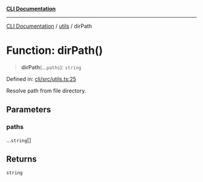 [**CLI Documentation**](../../README.md)

***

[CLI Documentation](../../README.md) / [utils](../README.md) / dirPath

# Function: dirPath()

> **dirPath**(...`paths`): `string`

Defined in: [cli/src/utils.ts:25](https://github.com/stonemjs/cli/blob/df49bf1f270a78a61946870e36ae0b10d02482b3/src/utils.ts#L25)

Resolve path from file directory.

## Parameters

### paths

...`string`[]

## Returns

`string`
